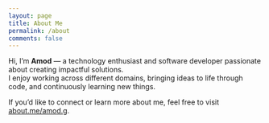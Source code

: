 ```yaml
---
layout: page
title: About Me
permalink: /about
comments: false
---
```


Hi, I’m **Amod** — a technology enthusiast and software developer passionate about creating impactful solutions.  
I enjoy working across different domains, bringing ideas to life through code, and continuously learning new things.

If you’d like to connect or learn more about me, feel free to visit [about.me/amod.g](https://about.me/amod.g).